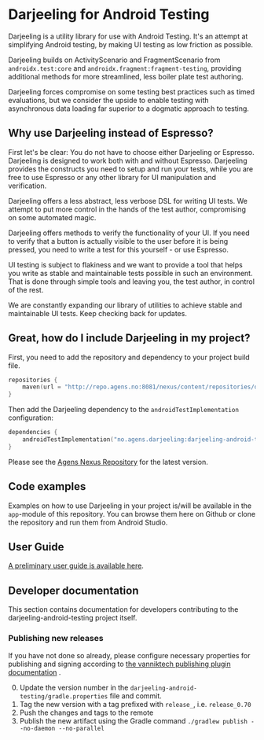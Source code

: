 # Darjeeling for Android Testing

Darjeeling is a utility library for use with Android Testing. It's an attempt at simplifying Android
testing, by making UI testing as low friction as possible.

Darjeeling builds on ActivityScenario and FragmentScenario from
`androidx.test:core` and `androidx.fragment:fragment-testing`, providing additional methods for more
streamlined, less boiler plate test authoring.

Darjeeling forces compromise on some testing best practices such as timed evaluations, but we
consider the upside to enable testing with asynchronous data loading far superior to a dogmatic
approach to testing.

## Why use Darjeeling instead of Espresso?

First let's be clear: You do not have to choose either Darjeeling or Espresso. Darjeeling is
designed to work both with and without Espresso. Darjeeling provides the constructs you need to
setup and run your tests, while you are free to use Espresso or any other library for UI
manipulation and verification.

Darjeeling offers a less abstract, less verbose DSL for writing UI tests. We attempt to put more
control in the hands of the test author, compromising on some automated magic.

Darjeeling offers methods to verify the functionality of your UI. If you need to verify that a
button is actually visible to the user before it is being pressed, you need to write a test for this
yourself - or use Espresso.

UI testing is subject to flakiness and we want to provide a tool that helps you write as stable and
maintainable tests possible in such an environment. That is done through simple tools and leaving
you, the test author, in control of the rest.

We are constantly expanding our library of utilities to achieve stable and maintainable UI tests.
Keep checking back for updates.

## Great, how do I include Darjeeling in my project?

First, you need to add the repository and dependency to your project build file.

```kotlin
repositories {
    maven(url = "http://repo.agens.no:8081/nexus/content/repositories/oss-releases")
}
```

Then add the Darjeeling dependency to the `androidTestImplementation`
configuration:

```kotlin
dependencies {
    androidTestImplementation("no.agens.darjeeling:darjeeling-android-testing:$darjeeling_version")
}
```

Please see
the [Agens Nexus Repository](http://repo.agens.no:8081/nexus/content/repositories/oss-releases/no/agens/darjeeling/darjeeling-android-testing/)
for the latest version.

## Code examples

Examples on how to use Darjeeling in your project is/will be available in the `app`-module of this
repository. You can browse them here on Github or clone the repository and run them from Android
Studio.

## User Guide

[A preliminary user guide is available here](docs/userguide.md).

## Developer documentation

This section contains documentation for developers contributing to the darjeeling-android-testing
project itself.

### Publishing new releases

If you have not done so already, please configure necessary properties for publishing and signing
according
to [the vanniktech publishing plugin documentation](https://github.com/vanniktech/gradle-maven-publish-plugin)
.

0. Update the version number in the `darjeeling-android-testing/gradle.properties` file and commit.
1. Tag the new version with a tag prefixed with `release_`, i.e. `release_0.70`
2. Push the changes and tags to the remote
3. Publish the new artifact using the Gradle command `./gradlew publish --no-daemon --no-parallel`
